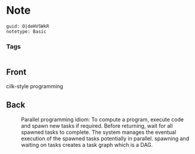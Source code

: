 # Note
```
guid: O|deHVSWkR
notetype: Basic
```

### Tags
```
```

## Front
<dt>cilk-style programming</dt>

## Back
<dd>Parallel programming idiom: To compute a program, execute code and 
spawn new tasks if required. Before returning, wait for all spawned 
tasks to complete. The system manages the eventual execution of the 
spawned tasks potentially in parallel. spawning and waiting on tasks 
creates a task graph which is a DAG.</dd>
